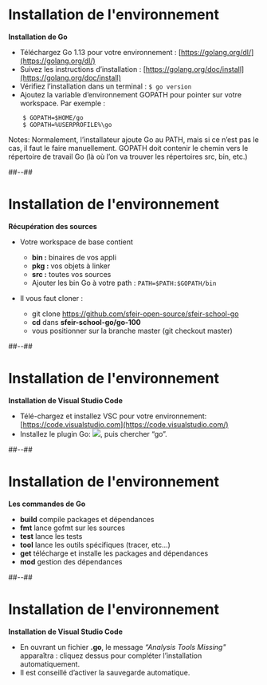 <!-- .slide: class="sfeir-bg-white-3" -->

# Installation de l'environnement

**Installation de Go**
- Téléchargez Go 1.13 pour votre environnement : [https://golang.org/dl/](https://golang.org/dl/)
- Suivez les instructions d’installation : [https://golang.org/doc/install](https://golang.org/doc/install)
- Vérifiez l’installation dans un terminal : `$ go version`
- Ajoutez la variable d’environnement GOPATH pour pointer sur votre workspace. Par exemple :
```shell
    $ GOPATH=$HOME/go
    $ GOPATH=%USERPROFILE%\go
```


Notes:
Normalement, l’installateur ajoute Go au PATH, mais si ce n’est pas le cas, il faut le faire manuellement.
GOPATH doit contenir le chemin vers le répertoire de travail Go (là où l’on va trouver les répertoires src, bin, etc.)

##--##
<!-- .slide: class="sfeir-bg-white-3" -->
# Installation de l'environnement

**Récupération des sources**
- Votre workspace de base contient
  - **bin :** binaires de vos appli
  - **pkg :** vos objets à linker
  - **src :** toutes vos sources
  - Ajouter les bin Go à votre path : `PATH=$PATH:$GOPATH/bin`

- Il vous faut cloner :

  - git clone <a href="https://github.com/sfeir-open-source/sfeir-school-go">https://github.com/sfeir-open-source/sfeir-school-go</a>
  - **cd** dans **sfeir-school-go/go-100**
  - vous positionner sur la branche master (git checkout master)



##--##
<!-- .slide: class="sfeir-bg-white-3" -->
# Installation de l'environnement

**Installation de Visual Studio Code**
- Télé-chargez et installez VSC pour votre environnement: [https://code.visualstudio.com](https://code.visualstudio.com/)
- Installez le plugin Go: <img src="./assets/images/plugins.JPG">, puis chercher “go”.


##--##
<!-- .slide: class="sfeir-bg-white-3" -->
# Installation de l'environnement

**Les commandes de Go**
- **build** compile packages et dépendances
- **fmt** lance gofmt sur les sources
- **test** lance les tests
- **tool**	lance les outils spécifiques (tracer, etc...)
- **get** télécharge et installe les packages and dépendances
- **mod** gestion des dépendances


##--##
<!-- .slide: class="sfeir-bg-white-3" -->
# Installation de l'environnement

**Installation de Visual Studio Code**
- En ouvrant un fichier **.go**, le message *“Analysis Tools Missing"* apparaîtra : cliquez dessus pour compléter l’installation automatiquement.
- Il est conseillé d’activer la sauvegarde automatique.






